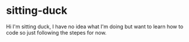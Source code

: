 # sitting-duck

Hi I'm sitting duck, I have no idea what I'm doing but want to learn how to code so just following the stepes for now.
